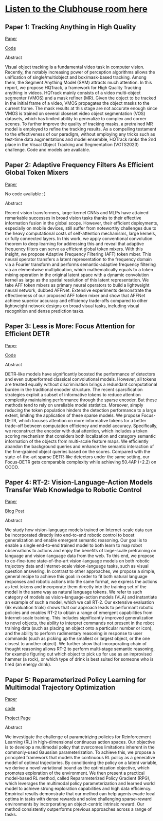# [Listen to the Clubhouse room here](https://www.clubhouse.com/room/MdgOnJpK?utm_medium=ch_room_xr&utm_campaign=kg8TmJ4Li51ChJWVy-byMA-837761)

## Paper 1: Tracking Anything in High Quality

[Paper](https://arxiv.org/pdf/2307.13974)

[Code](https://github.com/jiawen-zhu/HQTrack)

Abstract

Visual object tracking is a fundamental video task in computer vision. Recently, the notably increasing power of perception algorithms allows the unification of single/multiobject and box/mask-based tracking. Among them, the Segment Anything Model (SAM) attracts much attention. In this report, we propose HQTrack, a framework for High Quality Tracking anything in videos. HQTrack mainly consists of a video multi-object segmenter (VMOS) and a mask refiner (MR). Given the object to be tracked in the initial frame of a video, VMOS propagates the object masks to the current frame. The mask results at this stage are not accurate enough since VMOS is trained on several closeset video object segmentation (VOS) datasets, which has limited ability to generalize to complex and corner scenes. To further improve the quality of tracking masks, a pretrained MR model is employed to refine the tracking results. As a compelling testament to the effectiveness of our paradigm, without employing any tricks such as test-time data augmentations and model ensemble, HQTrack ranks the 2nd place in the Visual Object Tracking and Segmentation (VOTS2023) challenge. Code and models are available.

## Paper 2: Adaptive Frequency Filters As Efficient Global Token Mixers

[Paper](https://arxiv.org/pdf/2307.14008.pdf)

No code available :(

Abstract

Recent vision transformers, large-kernel CNNs and MLPs have attained remarkable successes in broad vision tasks thanks to their effective information fusion in the global scope. However, their efficient deployments, especially on mobile devices, still suffer from noteworthy challenges due to the heavy computational costs of self-attention mechanisms, large kernels, or fully connected layers. In this work, we apply conventional convolution theorem to deep learning for addressing this and reveal that adaptive frequency filters can serve as efficient global token mixers. With this insight, we propose Adaptive Frequency Filtering (AFF) token mixer. This neural operator transfers a latent representation to the frequency domain via a Fourier transform and performs semantic-adaptive frequency filtering via an elementwise multiplication, which mathematically equals to a token mixing operation in the original latent space with a dynamic convolution kernel as large as the spatial resolution of this latent representation. We take AFF token mixers as primary neural operators to build a lightweight neural network, dubbed AFFNet. Extensive experiments demonstrate the effectiveness of our proposed AFF token mixer and show that AFFNet achieve superior accuracy and efficiency trade-offs compared to other lightweight network designs on broad visual tasks, including visual recognition and dense prediction tasks.

## Paper 3: Less is More: Focus Attention for Efficient DETR

[Paper](https://arxiv.org/pdf/2307.12612.pdf)

[Code](https://github.com/huawei-noah/noah-research/tree/master/Focus-DETR)

Abstract

DETR-like models have significantly boosted the performance of detectors and even outperformed classical convolutional models. However, all tokens are treated equally without discrimination brings a redundant computational burden in the traditional encoder structure. The recent sparsification strategies exploit a subset of informative tokens to reduce attention complexity maintaining performance through the sparse encoder. But these methods tend to rely on unreliable model statistics. Moreover, simply reducing the token population hinders the detection performance to a large extent, limiting the application of these sparse models. We propose Focus-DETR, which focuses attention on more informative tokens for a better trade-off between computation efficiency and model accuracy. Specifically, we reconstruct the encoder with dual attention, which includes a token scoring mechanism that considers both localization and category semantic information of the objects from multi-scale feature maps. We efficiently abandon the background queries and enhance the semantic interaction of the fine-grained object queries based on the scores. Compared with the state-of-the-art sparse DETR-like detectors under the same setting, our Focus-DETR gets comparable complexity while achieving 50.4AP (+2.2) on COCO.

## Paper 4: RT-2: Vision-Language-Action Models Transfer Web Knowledge to Robotic Control

[Paper](https://robotics-transformer2.github.io/assets/rt2.pdf)

[Blog Post](https://www.deepmind.com/blog/rt-2-new-model-translates-vision-and-language-into-action?utm_source=twitter&utm_medium=social&utm_campaign=rt2)

Abstract

We study how vision-language models trained on Internet-scale data can be incorporated directly into end-to-end robotic control to boost generalization and enable emergent semantic reasoning. Our goal is to enable a single end-to-end trained model to both learn to map robot observations to actions and enjoy the benefits of large-scale pretraining on language and vision-language data from the web. To this end, we propose to co-fine-tune state-of-the-art vision-language models on both robotic trajectory data and Internet-scale vision-language tasks, such as visual question answering. In contrast to other approaches, we propose a simple, general recipe to achieve this goal: in order to fit both natural language responses and robotic actions into the same format, we express the actions as text tokens and incorporate them directly into the training set of the model in the same way as natural language tokens. We refer to such category of models as vision-language-action models (VLA) and instantiate an example of such a model, which we call RT-2. Our extensive evaluation (6k evaluation trials) shows that our approach leads to performant robotic policies and enables RT-2 to obtain a range of emergent capabilities from Internet-scale training. This includes significantly improved generalization to novel objects, the ability to interpret commands not present in the robot training data (such as placing an object onto a particular number or icon), and the ability to perform rudimentary reasoning in response to user commands (such as picking up the smallest or largest object, or the one closest to another object). We further show that incorporating chain of thought reasoning allows RT-2 to perform multi-stage semantic reasoning, for example figuring out which object to pick up for use as an improvised hammer (a rock), or which type of drink is best suited for someone who is tired (an energy drink).


## Paper 5: Reparameterized Policy Learning for Multimodal Trajectory Optimization

[Paper](https://arxiv.org/pdf/2307.10710.pdf)

[code](https://github.com/haosulab/RPG)

[Project Page](https://haosulab.github.io/RPG/)

Abstract

We investigate the challenge of parametrizing policies for Reinforcement Learning (RL) in high-dimensional continuous action spaces. Our objective is to develop a multimodal policy that overcomes limitations inherent in the commonly-used Gaussian parameterization. To achieve this, we propose a principled framework that models the continuous RL policy as a generative model of optimal trajectories. By conditioning the policy on a latent variable, we derive a novel variational bound as the optimization objective, which promotes exploration of the environment. We then present a practical model-based RL method, called Reparameterized Policy Gradient (RPG), which leverages the multimodal policy parameterization and learned world model to achieve strong exploration capabilities and high data efficiency. Empirical results demonstrate that our method can help agents evade local optima in tasks with dense rewards and solve challenging sparse-reward environments by incorporating an object-centric intrinsic reward. Our method consistently outperforms previous approaches across a range of tasks.
